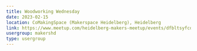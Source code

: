```yaml
---
title: Woodworking Wednesday
date: 2023-02-15
location: CoMakingSpace (Makerspace Heidelberg), Heidelberg
link: https://www.meetup.com/heidelberg-makers-meetup/events/dfbltsyfcdbtb/
usergroup: makershd
type: usergroup
---
```

